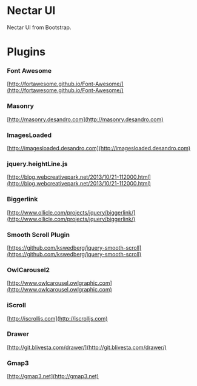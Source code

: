 Nectar UI
=========

Nectar UI from Bootstrap.


# Plugins

### Font Awesome

[http://fortawesome.github.io/Font-Awesome/](http://fortawesome.github.io/Font-Awesome/)

### Masonry

[http://masonry.desandro.com](http://masonry.desandro.com)

### ImagesLoaded

[http://imagesloaded.desandro.com](http://imagesloaded.desandro.com)

### jquery.heightLine.js

[http://blog.webcreativepark.net/2013/10/21-112000.html](http://blog.webcreativepark.net/2013/10/21-112000.html)

### Biggerlink

[http://www.ollicle.com/projects/jquery/biggerlink/](http://www.ollicle.com/projects/jquery/biggerlink/)

### Smooth Scroll Plugin

[https://github.com/kswedberg/jquery-smooth-scroll](https://github.com/kswedberg/jquery-smooth-scroll)

### OwlCarousel2

[http://www.owlcarousel.owlgraphic.com](http://www.owlcarousel.owlgraphic.com)

### iScroll

[http://iscrolljs.com](http://iscrolljs.com)

### Drawer

[http://git.blivesta.com/drawer/](http://git.blivesta.com/drawer/)

### Gmap3

[http://gmap3.net](http://gmap3.net)

### 

[]()